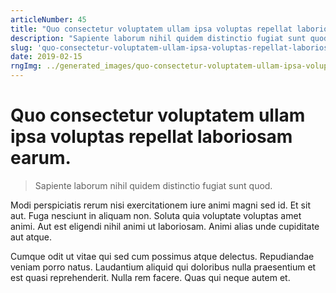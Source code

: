 ```yaml
---
articleNumber: 45
title: "Quo consectetur voluptatem ullam ipsa voluptas repellat laboriosam earum."
description: "Sapiente laborum nihil quidem distinctio fugiat sunt quod."
slug: 'quo-consectetur-voluptatem-ullam-ipsa-voluptas-repellat-laboriosam-earum.'
date: 2019-02-15
rngImg: ../generated_images/quo-consectetur-voluptatem-ullam-ipsa-voluptas-repellat-laboriosam-earum..jpg
---
```


# Quo consectetur voluptatem ullam ipsa voluptas repellat laboriosam earum.

> Sapiente laborum nihil quidem distinctio fugiat sunt quod.

Modi perspiciatis rerum nisi exercitationem iure animi magni sed id. Et sit aut. Fuga nesciunt in aliquam non. Soluta quia voluptate voluptas amet animi. Aut est eligendi nihil animi ut laboriosam. Animi alias unde cupiditate aut atque.
 Cumque odit ut vitae qui sed cum possimus atque delectus. Repudiandae veniam porro natus. Laudantium aliquid qui doloribus nulla praesentium et est quasi reprehenderit. Nulla rem facere. Quas qui neque autem et.
